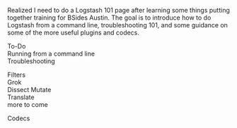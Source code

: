 Realized I need to do a Logstash 101 page after learning some things putting together training for BSides Austin. The goal is to introduce how to do Logstash from a command line, troubleshooting 101, and some guidance on some of the more useful plugins and codecs.

To-Do  
Running from a command line  
Troubleshooting  
  
Filters  
Grok  
Dissect 
Mutate  
Translate  
more to come  


Codecs
